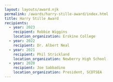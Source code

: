 ```yaml
---
layout: layouts/award.njk
permalink: /awards/harry-stille-award/index.html
title: Harry Stille Award
recipients:
  - year: 2023
    recipient: Robbie Wiggins
    location_organization: Erskine College
  - year: 2022
    recipient: Dr. Albert Neal
  - year: 2021
    recipient: Phil Strickland
    location_organization: Newberry High School
  - year: 2020
    recipient: Joe Sabbadino
    location_organization: President, SCDTSEA
---
```

